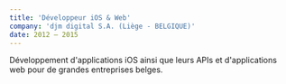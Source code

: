 ```yaml
---
title: 'Développeur iOS & Web'
company: 'djm digital S.A. (Liège - BELGIQUE)'
date: 2012 – 2015
---
```


Développement d'applications iOS ainsi que leurs APIs 
et d'applications web pour de grandes entreprises belges.
